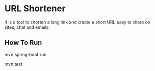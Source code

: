 # URL Shortener
It is a tool to shorten a long link and create a short URL easy to share on sites, chat and emails.

## How To Run

mvn spring-boot:run

mvn test

